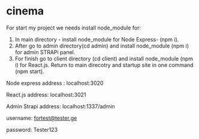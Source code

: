 # cinema
For start my project we needs install node_module for:
  1) In main directory - install node_module for Node Express- (npm i).
  2) After go to admin directory(cd admin) and install node_module (npm i) for admin STRAPi panel.
  3) For finish go to client directory (cd client) and install node_module (npm i) for React.js.
Return to main direcotry and startup site in one command (npm start).

Node express address : localhost:3020

React.js address: localhost:3021

Admin Strapi address: localhost:1337/admin

  username: fortest@tester.ge

  password: Tester123
 

